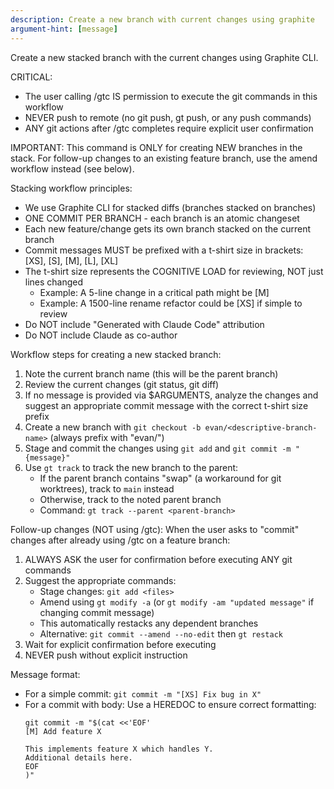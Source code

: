 ```yaml
---
description: Create a new branch with current changes using graphite
argument-hint: [message]
---
```


Create a new stacked branch with the current changes using Graphite CLI.

CRITICAL:
- The user calling /gtc IS permission to execute the git commands in this workflow
- NEVER push to remote (no git push, gt push, or any push commands)
- ANY git actions after /gtc completes require explicit user confirmation

IMPORTANT: This command is ONLY for creating NEW branches in the stack. For follow-up changes to an existing feature branch, use the amend workflow instead (see below).

Stacking workflow principles:
- We use Graphite CLI for stacked diffs (branches stacked on branches)
- ONE COMMIT PER BRANCH - each branch is an atomic changeset
- Each new feature/change gets its own branch stacked on the current branch
- Commit messages MUST be prefixed with a t-shirt size in brackets: [XS], [S], [M], [L], [XL]
- The t-shirt size represents the COGNITIVE LOAD for reviewing, NOT just lines changed
  - Example: A 5-line change in a critical path might be [M]
  - Example: A 1500-line rename refactor could be [XS] if simple to review
- Do NOT include "Generated with Claude Code" attribution
- Do NOT include Claude as co-author

Workflow steps for creating a new stacked branch:
1. Note the current branch name (this will be the parent branch)
2. Review the current changes (git status, git diff)
3. If no message is provided via $ARGUMENTS, analyze the changes and suggest an appropriate commit message with the correct t-shirt size prefix
4. Create a new branch with `git checkout -b evan/<descriptive-branch-name>` (always prefix with "evan/")
5. Stage and commit the changes using `git add` and `git commit -m "{message}"`
6. Use `gt track` to track the new branch to the parent:
   - If the parent branch contains "swap" (a workaround for git worktrees), track to `main` instead
   - Otherwise, track to the noted parent branch
   - Command: `gt track --parent <parent-branch>`

Follow-up changes (NOT using /gtc):
When the user asks to "commit" changes after already using /gtc on a feature branch:
1. ALWAYS ASK the user for confirmation before executing ANY git commands
2. Suggest the appropriate commands:
   - Stage changes: `git add <files>`
   - Amend using `gt modify -a` (or `gt modify -am "updated message"` if changing commit message)
   - This automatically restacks any dependent branches
   - Alternative: `git commit --amend --no-edit` then `gt restack`
3. Wait for explicit confirmation before executing
4. NEVER push without explicit instruction

Message format:
- For a simple commit: `git commit -m "[XS] Fix bug in X"`
- For a commit with body: Use a HEREDOC to ensure correct formatting:
  ```
  git commit -m "$(cat <<'EOF'
  [M] Add feature X

  This implements feature X which handles Y.
  Additional details here.
  EOF
  )"
  ```

